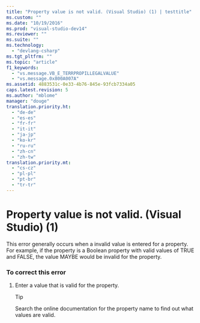```yaml
---
title: "Property value is not valid. (Visual Studio) (1) | testtitle"
ms.custom: ""
ms.date: "10/19/2016"
ms.prod: "visual-studio-dev14"
ms.reviewer: ""
ms.suite: ""
ms.technology: 
  - "devlang-csharp"
ms.tgt_pltfrm: ""
ms.topic: "article"
f1_keywords: 
  - "vs.message.VB_E_TERRPROPILLEGALVALUE"
  - "vs.message.0x800A007A"
ms.assetid: 4883531c-0e33-4b76-845e-93fcb7334a05
caps.latest.revision: 5
ms.author: "mblome"
manager: "douge"
translation.priority.ht: 
  - "de-de"
  - "es-es"
  - "fr-fr"
  - "it-it"
  - "ja-jp"
  - "ko-kr"
  - "ru-ru"
  - "zh-cn"
  - "zh-tw"
translation.priority.mt: 
  - "cs-cz"
  - "pl-pl"
  - "pt-br"
  - "tr-tr"
---
```

# Property value is not valid. (Visual Studio) (1)
This error generally occurs when a invalid value is entered for a property. For example, if the property is a Boolean property with valid values of TRUE and FALSE, the value MAYBE would be invalid for the property.  
  
### To correct this error  
  
1.  Enter a value that is valid for the property.  
  
    > [!TIP]
    >  Search the online documentation for the property name to find out what values are valid.